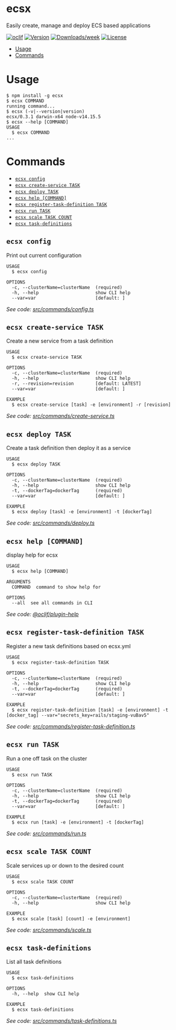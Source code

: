 ecsx
====

Easily create, manage and deploy ECS based applications

[![oclif](https://img.shields.io/badge/cli-oclif-brightgreen.svg)](https://oclif.io)
[![Version](https://img.shields.io/npm/v/ecsx.svg)](https://npmjs.org/package/ecsx)
[![Downloads/week](https://img.shields.io/npm/dw/ecsx.svg)](https://npmjs.org/package/ecsx)
[![License](https://img.shields.io/npm/l/ecsx.svg)](https://github.com/marcqualie/ecsx/blob/master/package.json)

<!-- toc -->
* [Usage](#usage)
* [Commands](#commands)
<!-- tocstop -->
# Usage
<!-- usage -->
```sh-session
$ npm install -g ecsx
$ ecsx COMMAND
running command...
$ ecsx (-v|--version|version)
ecsx/0.3.1 darwin-x64 node-v14.15.5
$ ecsx --help [COMMAND]
USAGE
  $ ecsx COMMAND
...
```
<!-- usagestop -->
# Commands
<!-- commands -->
* [`ecsx config`](#ecsx-config)
* [`ecsx create-service TASK`](#ecsx-create-service-task)
* [`ecsx deploy TASK`](#ecsx-deploy-task)
* [`ecsx help [COMMAND]`](#ecsx-help-command)
* [`ecsx register-task-definition TASK`](#ecsx-register-task-definition-task)
* [`ecsx run TASK`](#ecsx-run-task)
* [`ecsx scale TASK COUNT`](#ecsx-scale-task-count)
* [`ecsx task-definitions`](#ecsx-task-definitions)

## `ecsx config`

Print out current configuration

```
USAGE
  $ ecsx config

OPTIONS
  -c, --clusterName=clusterName  (required)
  -h, --help                     show CLI help
  --var=var                      [default: ]
```

_See code: [src/commands/config.ts](https://github.com/marcqualie/ecsx/blob/v0.3.1/src/commands/config.ts)_

## `ecsx create-service TASK`

Create a new service from a task definition

```
USAGE
  $ ecsx create-service TASK

OPTIONS
  -c, --clusterName=clusterName  (required)
  -h, --help                     show CLI help
  -r, --revision=revision        [default: LATEST]
  --var=var                      [default: ]

EXAMPLE
  $ ecsx create-service [task] -e [environment] -r [revision]
```

_See code: [src/commands/create-service.ts](https://github.com/marcqualie/ecsx/blob/v0.3.1/src/commands/create-service.ts)_

## `ecsx deploy TASK`

Create a task definition then deploy it as a service

```
USAGE
  $ ecsx deploy TASK

OPTIONS
  -c, --clusterName=clusterName  (required)
  -h, --help                     show CLI help
  -t, --dockerTag=dockerTag      (required)
  --var=var                      [default: ]

EXAMPLE
  $ ecsx deploy [task] -e [environment] -t [dockerTag]
```

_See code: [src/commands/deploy.ts](https://github.com/marcqualie/ecsx/blob/v0.3.1/src/commands/deploy.ts)_

## `ecsx help [COMMAND]`

display help for ecsx

```
USAGE
  $ ecsx help [COMMAND]

ARGUMENTS
  COMMAND  command to show help for

OPTIONS
  --all  see all commands in CLI
```

_See code: [@oclif/plugin-help](https://github.com/oclif/plugin-help/blob/v3.2.2/src/commands/help.ts)_

## `ecsx register-task-definition TASK`

Register a new task definitions based on ecsx.yml

```
USAGE
  $ ecsx register-task-definition TASK

OPTIONS
  -c, --clusterName=clusterName  (required)
  -h, --help                     show CLI help
  -t, --dockerTag=dockerTag      (required)
  --var=var                      [default: ]

EXAMPLE
  $ ecsx register-task-definition [task] -e [environment] -t [docker_tag] --var="secrets_key=rails/staging-vuBav5"
```

_See code: [src/commands/register-task-definition.ts](https://github.com/marcqualie/ecsx/blob/v0.3.1/src/commands/register-task-definition.ts)_

## `ecsx run TASK`

Run a one off task on the cluster

```
USAGE
  $ ecsx run TASK

OPTIONS
  -c, --clusterName=clusterName  (required)
  -h, --help                     show CLI help
  -t, --dockerTag=dockerTag      (required)
  --var=var                      [default: ]

EXAMPLE
  $ ecsx run [task] -e [environment] -t [dockerTag]
```

_See code: [src/commands/run.ts](https://github.com/marcqualie/ecsx/blob/v0.3.1/src/commands/run.ts)_

## `ecsx scale TASK COUNT`

Scale services up or down to the desired count

```
USAGE
  $ ecsx scale TASK COUNT

OPTIONS
  -c, --clusterName=clusterName  (required)
  -h, --help                     show CLI help

EXAMPLE
  $ ecsx scale [task] [count] -e [environment]
```

_See code: [src/commands/scale.ts](https://github.com/marcqualie/ecsx/blob/v0.3.1/src/commands/scale.ts)_

## `ecsx task-definitions`

List all task definitions

```
USAGE
  $ ecsx task-definitions

OPTIONS
  -h, --help  show CLI help

EXAMPLE
  $ ecsx task-definitions
```

_See code: [src/commands/task-definitions.ts](https://github.com/marcqualie/ecsx/blob/v0.3.1/src/commands/task-definitions.ts)_
<!-- commandsstop -->
